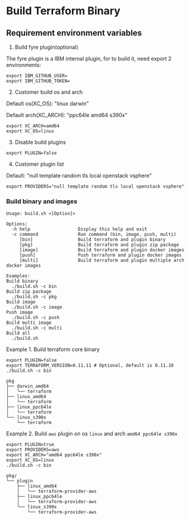 # Build Terraform Binary
## Requirement environment variables
1. Build fyre plugin(optional)

The fyre plugin is a IBM internal plugin, for to build it, need export 2 environments:
```
export IBM_GITHUB_USER=
export IBM_GITHUB_TOKEN=
```
2. Customer build os and arch

Default os(XC_OS): "linux darwin"

Default arch(XC_ARCH): "ppc64le amd64 s390x"
```
export XC_ARCH=amd64
export XC_OS=linux
```
3. Disable build plugins
```
export PLUGIN=false
```
4. Customer plugin list

Default: "null template random tls local openstack vsphere"
```
export PROVIDERS="null template random tls local openstack vsphere"
```
### Build binary and images
```
Usage: build.sh <[Option]>

Options:
  -h help                  Display this help and exit
  -c command               Run command (bin, image, push, multi)
     [bin]                 Build terraform and plugin binary
     [pkg]                 Build terraform and plugin zip package
     [image]               Build terraform and plugin docker images
     [push]                Push terraform and plugin docker images
     [multi]               Build terraform and plugin multiple arch docker images

Examples:
Build binary
  ./build.sh -c bin
Build zip package
  ./build.sh -c pkg
Build image
  ./build.sh -c image
Push image
  ./build.sh -c push
Build multi image
  ./build.sh -c multi
Build all
  ./build.sh

```
Example 1. Build terraform core binary
```
export PLUGIN=false
export TERRAFORM_VERSION=0.11.11 # Optional, default is 0.11.10
./build.sh -c bin

pkg
├── darwin_amd64
│   └── terraform
├── linux_amd64
│   └── terraform
├── linux_ppc64le
│   └── terraform
└── linux_s390x
    └── terraform
```

Example 2. Build `aws` plugin on os `linux` and arch `amd64 ppc64le s390x`

```
export PLUGIN=true
export PROVIDERS=aws
export XC_ARCH="amd64 ppc64le s390x"
export XC_OS=linux
./build.sh -c bin

pkg/
└── plugin
    ├── linux_amd64
    │   └── terraform-provider-aws
    ├── linux_ppc64le
    │   └── terraform-provider-aws
    └── linux_s390x
        └── terraform-provider-aws
```
